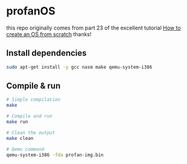 # profanOS

this repo originally comes from part 23 of the excellent tutorial [How to create an OS from scratch](https://github.com/cfenollosa/os-tutorial) thanks!

## Install dependencies

```bash
sudo apt-get install -y gcc nasm make qemu-system-i386
```

## Compile & run

```bash
# Simple compilation
make

# Compile and run
make run

# Clean the output
make clean

# Qemu command
qemu-system-i386 -fda profan-img.bin
```
